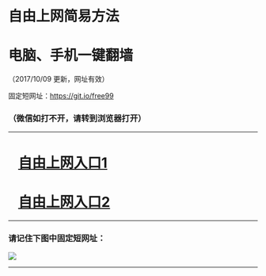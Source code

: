 ﻿# 自由上网简易方法

# 电脑、手机一键翻墙

（2017/10/09 更新，网址有效）

固定短网址：https://git.io/free99

### （微信如打不开，请转到浏览器打开）


***





# &nbsp;&nbsp; <a href="http://ft452817673.fwq-tz-1001.info/fwqtz01.html?t=10090012715 " target="_blank">自由上网入口1</a>
# &nbsp;&nbsp; <a href="http://ft2960515.fwq-tz-1002.info/fwqtz02.html?t=100900127923 " target="_blank">自由上网入口2</a>
***

### 请记住下图中固定短网址：

<img src="https://s3-us-west-2.amazonaws.com/fwq-1001/yjfq-20170905okok.png" /> 


***

